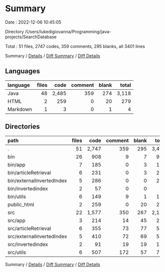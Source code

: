 # Summary

Date : 2022-12-06 10:45:05

Directory /Users/lukedigiovanna/Programming/java-projects/SearchDatabase

Total : 51 files,  2747 codes, 359 comments, 295 blanks, all 3401 lines

Summary / [Details](details.md) / [Diff Summary](diff.md) / [Diff Details](diff-details.md)

## Languages
| language | files | code | comment | blank | total |
| :--- | ---: | ---: | ---: | ---: | ---: |
| Java | 48 | 2,485 | 359 | 274 | 3,118 |
| HTML | 2 | 259 | 0 | 20 | 279 |
| Markdown | 1 | 3 | 0 | 1 | 4 |

## Directories
| path | files | code | comment | blank | total |
| :--- | ---: | ---: | ---: | ---: | ---: |
| . | 51 | 2,747 | 359 | 295 | 3,401 |
| bin | 26 | 908 | 9 | 7 | 924 |
| bin/app | 7 | 185 | 0 | 3 | 188 |
| bin/articleRetrieval | 6 | 231 | 0 | 3 | 234 |
| bin/externalInvertedIndex | 5 | 286 | 0 | 0 | 286 |
| bin/invertedindex | 2 | 57 | 0 | 0 | 57 |
| bin/utils | 6 | 149 | 9 | 1 | 159 |
| public_html | 2 | 259 | 0 | 20 | 279 |
| src | 22 | 1,577 | 350 | 267 | 2,194 |
| src/app | 3 | 214 | 14 | 45 | 273 |
| src/articleRetrieval | 6 | 355 | 73 | 77 | 505 |
| src/externalInvertedIndex | 5 | 410 | 72 | 69 | 551 |
| src/invertedindex | 2 | 91 | 19 | 19 | 129 |
| src/utils | 6 | 507 | 172 | 57 | 736 |

Summary / [Details](details.md) / [Diff Summary](diff.md) / [Diff Details](diff-details.md)